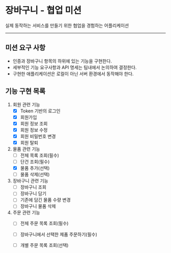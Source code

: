 # 장바구니 - 협업 미션

실제 동작하는 서비스를 만들기 위한 협업을 경험하는 어플리케이션

---

## 미션 요구 사항
- 인증과 장바구니 항목의 하위에 있는 기능을 구현한다.
- 세부적인 기능 요구사항과 API 명세는 팀내에서 논의하여 결정한다.
- 구현한 애플리케이션은 로컬이 아닌 서버 환경에서 동작해야 한다.

## 기능 구현 목록

1. 회원 관련 기능
    - [x] Token 기반의 로그인
    - [x] 회원가입
    - [x] 회원 정보 조회
    - [x] 회원 정보 수정
    - [x] 회원 비밀번호 변경
    - [x] 회원 탈퇴

2. 물품 관련 기능
    - [ ] 전체 목록 조회(필수)
    - [ ] 단건 조회(필수)
    - [x] 물품 추가(선택)
    - [ ] 물품 삭제(선택)

3. 장바구니 관련 기능
    - [ ] 장바구니 조회
    - [ ] 장바구니 담기
    - [ ] 기존에 담긴 물품 수량 변경
    - [ ] 장바구니 물품 삭제

4. 주문 관련 기능
    - [ ] 전체 주문 목록 조회(필수)
    - [ ] 장바구니에서 선택한 제품 주문하기(필수)
    - [ ] 개별 주문 목록 조회(선택)

